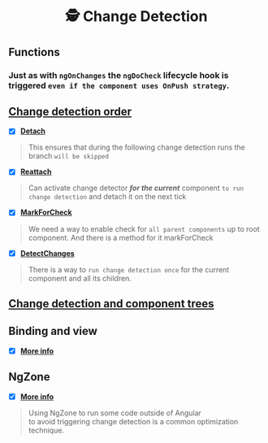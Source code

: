 <h1 align="center">🕵️ Change Detection </h1>

<h2 align="left">Functions</h2>

### Just as with `ngOnChanges` the `ngDoCheck` lifecycle hook is triggered `even if the component uses OnPush strategy`.



## [Change detection order](https://indepth.dev/posts/1053/everything-you-need-to-know-about-change-detection-in-angular#change-detection-operations)

- [x] **[Detach](https://indepth.dev/posts/1053/everything-you-need-to-know-about-change-detection-in-angular#detach)**
>This ensures that during the following change detection runs the branch ```will be skipped```


- [x] **[Reattach](https://indepth.dev/posts/1053/everything-you-need-to-know-about-change-detection-in-angular#reattach)**
>Can activate change detector <i>**for the current**</i> component ```to run change detection``` and detach it on the next tick


- [x] **[MarkForCheck](https://indepth.dev/posts/1053/everything-you-need-to-know-about-change-detection-in-angular#markforcheck)**
>We need a way to enable check for ```all parent components``` up to root component. And there is a method for it markForCheck


- [x] **[DetectChanges](https://indepth.dev/posts/1053/everything-you-need-to-know-about-change-detection-in-angular#detectchanges)**
>There is a way to ```run change detection once``` for the current component and all its children.

## [Change detection and component trees](https://indepth.dev/posts/1512/change-detection-and-component-trees-in-angular-applications)

<h2 align="left">Binding and view</h2>

- [x] **[More info](https://indepth.dev/posts/1058/a-gentle-introduction-into-change-detection-in-angular#component-views-and-bindings)**

<h2 align="left">NgZone</h2>

- [x] **[More info](https://indepth.dev/posts/1058/a-gentle-introduction-into-change-detection-in-angular#automatic-change-detection-with-zones)**

>    Using NgZone to run some code outside of Angular<br> to avoid triggering change detection is a common optimization technique.
